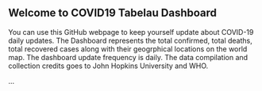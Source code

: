 ## Welcome to COVID19 Tabelau Dashboard

You can use this GitHub webpage to keep yourself update about COVID-19 daily updates. The Dashboard represents the total confirmed, total deaths, total recovered cases along with their geogrphical locations on the world map. The dashboard update frequency is daily. The data compilation and collection credits goes to John Hopkins University and WHO.
<!-- JS file to enable the JavaScript API. You can point at the
  version on public.tableau.com, online.tableau.com, or your on-prem Server -->
<script src="https://public.tableau.com/views/CoronavirusCOVID19GlobalCases/Dashboard1?:display_count=y&:origin=viz_share_link"></script>
...
<!-- Empty div where the viz will be placed -->
<div id="tableauViz"></div>
